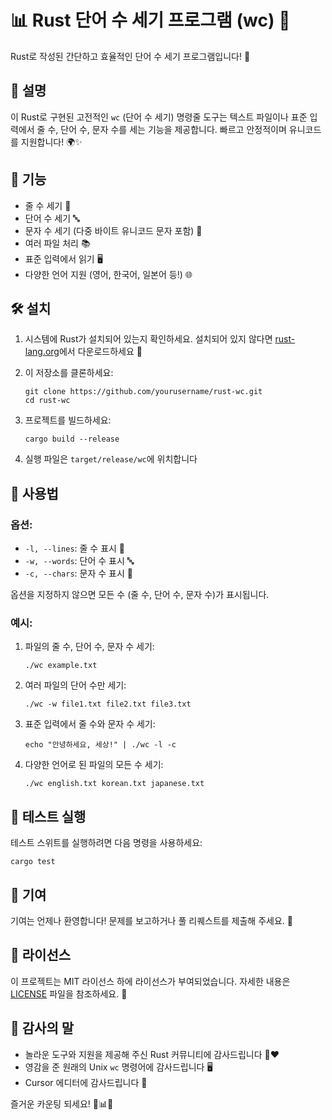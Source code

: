 # 📊 Rust 단어 수 세기 프로그램 (wc) 🦀

Rust로 작성된 간단하고 효율적인 단어 수 세기 프로그램입니다! 🚀

## 📝 설명

이 Rust로 구현된 고전적인 `wc` (단어 수 세기) 명령줄 도구는 텍스트 파일이나 표준 입력에서 줄 수, 단어 수, 문자 수를 세는 기능을 제공합니다. 빠르고 안정적이며 유니코드를 지원합니다! 🌍✨

## 🎯 기능

- 줄 수 세기 📏
- 단어 수 세기 🔤
- 문자 수 세기 (다중 바이트 유니코드 문자 포함) 🔡
- 여러 파일 처리 📚
- 표준 입력에서 읽기 🖥️
- 다양한 언어 지원 (영어, 한국어, 일본어 등!) 🌐

## 🛠️ 설치

1. 시스템에 Rust가 설치되어 있는지 확인하세요. 설치되어 있지 않다면 [rust-lang.org](https://www.rust-lang.org/tools/install)에서 다운로드하세요 🦀

2. 이 저장소를 클론하세요:
   ```
   git clone https://github.com/yourusername/rust-wc.git
   cd rust-wc
   ```

3. 프로젝트를 빌드하세요:
   ```
   cargo build --release
   ```

4. 실행 파일은 `target/release/wc`에 위치합니다

## 🚀 사용법

### 옵션:

- `-l, --lines`: 줄 수 표시 📏
- `-w, --words`: 단어 수 표시 🔤
- `-c, --chars`: 문자 수 표시 🔡

옵션을 지정하지 않으면 모든 수 (줄 수, 단어 수, 문자 수)가 표시됩니다.

### 예시:

1. 파일의 줄 수, 단어 수, 문자 수 세기:
   ```
   ./wc example.txt
   ```

2. 여러 파일의 단어 수만 세기:
   ```
   ./wc -w file1.txt file2.txt file3.txt
   ```

3. 표준 입력에서 줄 수와 문자 수 세기:
   ```
   echo "안녕하세요, 세상!" | ./wc -l -c
   ```

4. 다양한 언어로 된 파일의 모든 수 세기:
   ```
   ./wc english.txt korean.txt japanese.txt
   ```

## 🧪 테스트 실행

테스트 스위트를 실행하려면 다음 명령을 사용하세요:
```
cargo test
```

## 🤝 기여

기여는 언제나 환영합니다! 문제를 보고하거나 풀 리퀘스트를 제출해 주세요. 🎉

## 📜 라이선스

이 프로젝트는 MIT 라이선스 하에 라이선스가 부여되었습니다. 자세한 내용은 [LICENSE](LICENSE) 파일을 참조하세요. 📄

## 🙏 감사의 말

- 놀라운 도구와 지원을 제공해 주신 Rust 커뮤니티에 감사드립니다 🦀❤️
- 영감을 준 원래의 Unix `wc` 명령어에 감사드립니다 🖥️
- Cursor 에디터에 감사드립니다 🤖

즐거운 카운팅 되세요! 🎉📊🚀